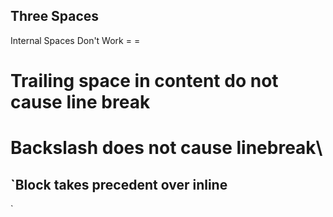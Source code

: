 ## Three Spaces

Internal Spaces Don't Work
= =

# Trailing space in content do not cause line break

# Backslash does not cause linebreak\\

## \`Block takes precedent over inline

\`
